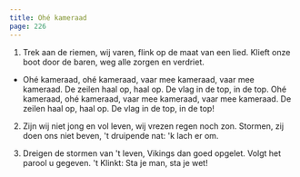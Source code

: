 ```yaml
---
title: Ohé kameraad
page: 226
---  
```



1. Trek aan de riemen, wij varen, flink op de maat van een lied.
Klieft onze boot door de baren, weg alle zorgen en verdriet.


- Ohé kameraad, ohé kameraad, vaar mee kameraad, vaar mee kameraad.
De zeilen haal op, haal op. De vlag in de top, in de top.
Ohé kameraad, ohé kameraad, vaar mee kameraad, vaar mee kameraad.
De zeilen haal op, haal op. De vlag in de top, in de top!


2. Zijn wij niet jong en vol leven, wij vrezen regen noch zon.
Stormen, zij doen ons niet beven, 't druipende nat: 'k lach er om.


3. Dreigen de stormen van 't leven, Vikings dan goed opgelet.
Volgt het parool u gegeven. 't Klinkt: Sta je man, sta je wet!